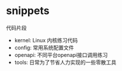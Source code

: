 snippets
========

代码片段

* kernel: Linux 内核练习代码
* config: 常用系统配置文件
* openapi: 不同平台openapi接口调用练习
* tools: 日常为了节省人力实现的一些零散工具

